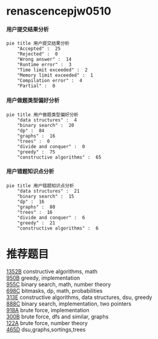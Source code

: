 # renascencepjw0510

<!-- tabs:start -->



#### **用户提交结果分析**

```mermaid
pie title 用户提交结果分析
    "Accepted" :  25
    "Rejected" :  0
    "Wrong answer" :  14
    "Runtime error" :  3
    "Time limit exceeded" :  2
    "Memory limit exceeded" :  1
    "Compilation error" :  4
    "Partial" :  0
```

#### **用户做题类型偏好分析**

```mermaid
pie title 用户做题类型偏好分析
    "data structures" :  4
    "binary search" :  20
    "dp" :  84
    "graphs" :  16
    "trees" :  0
    "divide and conquer" :  0
    "greedy" :  75
    "constructive algorithms" :  65
```
#### **用户错题知识点分析**

```mermaid
pie title 用户错题知识点分析
    "data structures" :  21
    "binary search" :  15
    "dp" :  16
    "graphs" :  80
    "trees" :  16
    "divide and conquer" :  6
    "greedy" :  21
    "constructive algorithms" :  6
```



<!-- tabs:end -->
# 推荐题目
[1352B](https://codeforces.com/contest/1352/problem/B)		constructive algorithms,
                        math		  
[950B](https://codeforces.com/contest/950/problem/B)		greedy,
                        implementation		  
[955C](https://codeforces.com/contest/955/problem/C)		binary search,
                        math,
                        number theory		  
[698C](https://codeforces.com/contest/698/problem/C)		bitmasks,
                        dp,
                        math,
                        probabilities		  
[313E](https://codeforces.com/contest/313/problem/E)		constructive algorithms,
                        data structures,
                        dsu,
                        greedy		  
[888C](https://codeforces.com/contest/888/problem/C)		binary search,
                        implementation,
                        two pointers		  
[918A](https://codeforces.com/contest/918/problem/A)		brute force,
                        implementation		  
[300B](https://codeforces.com/contest/300/problem/B)		brute force,
                        dfs and similar,
                        graphs		  
[122A](https://codeforces.com/contest/122/problem/A)		brute force,
                        number theory		  
[465D](https://codeforces.com/contest/465/problem/D)		dsu,graphs,sortings,trees		  
